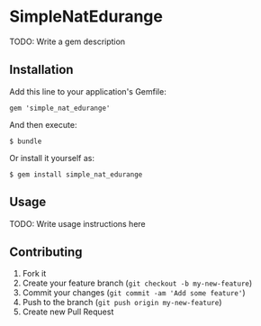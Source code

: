 # SimpleNatEdurange

TODO: Write a gem description

## Installation

Add this line to your application's Gemfile:

    gem 'simple_nat_edurange'

And then execute:

    $ bundle

Or install it yourself as:

    $ gem install simple_nat_edurange

## Usage

TODO: Write usage instructions here

## Contributing

1. Fork it
2. Create your feature branch (`git checkout -b my-new-feature`)
3. Commit your changes (`git commit -am 'Add some feature'`)
4. Push to the branch (`git push origin my-new-feature`)
5. Create new Pull Request
